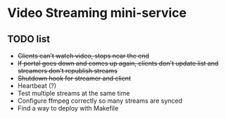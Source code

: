 # Video Streaming mini-service

## TODO list

 - ~~Clients can't watch video, stops near the end~~
 - ~~If portal goes down and comes up again, clients don't update list and streamers don't republish streams~~
 - ~~Shutdown hook for streamer and client~~
 - Heartbeat (?)
 - Test multiple streams at the same time
 - Configure ffmpeg correctly so many streams are synced
 - Find a way to deploy with Makefile